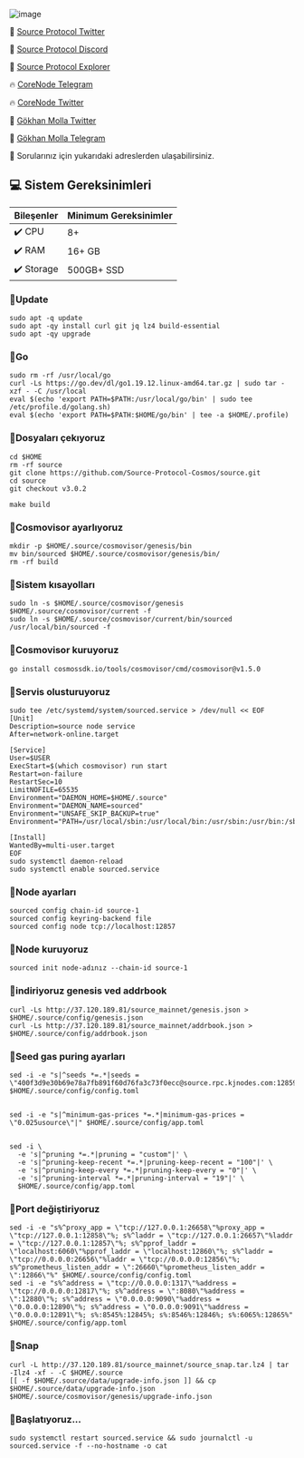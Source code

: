 ![image](https://github.com/molla202/Source-sourcetest-1/assets/91562185/873a99e6-aff2-4da5-a02a-16f9513b6b6c)

🌟 [Source Protocol Twitter](https://twitter.com/SourceProtocol_)

🌟 [Source Protocol Discord](https://discord.gg/MuPN6kJbCK)

🌟 [Source Protocol Explorer](https://mainnet.itrocket.net/source/staking/sourcevaloper12xtalgwjakzdz4q8s05zkm0a3nkr5wlua77q2k)

🔥 [CoreNode Telegram](https://t.me/corenode)

🔥 [CoreNode Twitter](https://twitter.com/corenodehq)

💬 [Gökhan Molla Twitter](https://twitter.com/gokhan_molla)

💬 [Gökhan Molla Telegram](https://t.me/gokhan_molla)

💬 Sorularınız için yukarıdaki adreslerden ulaşabilirsiniz.


 ## 💻 Sistem Gereksinimleri
| Bileşenler | Minimum Gereksinimler | 
| ------------ | ------------ |
| ✔️ CPU |	8+ |
| ✔️ RAM	| 16+ GB |
| ✔️ Storage	| 500GB+ SSD |


### 🚧Update
```
sudo apt -q update
sudo apt -qy install curl git jq lz4 build-essential
sudo apt -qy upgrade
```
### 🚧Go
```
sudo rm -rf /usr/local/go
curl -Ls https://go.dev/dl/go1.19.12.linux-amd64.tar.gz | sudo tar -xzf - -C /usr/local
eval $(echo 'export PATH=$PATH:/usr/local/go/bin' | sudo tee /etc/profile.d/golang.sh)
eval $(echo 'export PATH=$PATH:$HOME/go/bin' | tee -a $HOME/.profile)
```

### 🚧Dosyaları çekıyoruz
```
cd $HOME
rm -rf source
git clone https://github.com/Source-Protocol-Cosmos/source.git
cd source
git checkout v3.0.2
```
```
make build
```
### 🚧Cosmovisor ayarlıyoruz
```
mkdir -p $HOME/.source/cosmovisor/genesis/bin
mv bin/sourced $HOME/.source/cosmovisor/genesis/bin/
rm -rf build
```
### 🚧Sistem kısayolları
```
sudo ln -s $HOME/.source/cosmovisor/genesis $HOME/.source/cosmovisor/current -f
sudo ln -s $HOME/.source/cosmovisor/current/bin/sourced /usr/local/bin/sourced -f
```

### 🚧Cosmovisor kuruyoruz
```
go install cosmossdk.io/tools/cosmovisor/cmd/cosmovisor@v1.5.0
```
### 🚧Servis olusturuyoruz
```
sudo tee /etc/systemd/system/sourced.service > /dev/null << EOF
[Unit]
Description=source node service
After=network-online.target

[Service]
User=$USER
ExecStart=$(which cosmovisor) run start
Restart=on-failure
RestartSec=10
LimitNOFILE=65535
Environment="DAEMON_HOME=$HOME/.source"
Environment="DAEMON_NAME=sourced"
Environment="UNSAFE_SKIP_BACKUP=true"
Environment="PATH=/usr/local/sbin:/usr/local/bin:/usr/sbin:/usr/bin:/sbin:/bin:/usr/games:/usr/local/games:/snap/bin:$HOME/.source/cosmovisor/current/bin"

[Install]
WantedBy=multi-user.target
EOF
sudo systemctl daemon-reload
sudo systemctl enable sourced.service
```

### 🚧Node ayarları
```
sourced config chain-id source-1
sourced config keyring-backend file
sourced config node tcp://localhost:12857
```
### 🚧Node kuruyoruz
```
sourced init node-adınız --chain-id source-1
```
### 🚧indiriyoruz genesis ved addrbook
```
curl -Ls http://37.120.189.81/source_mainnet/genesis.json > $HOME/.source/config/genesis.json
curl -Ls http://37.120.189.81/source_mainnet/addrbook.json > $HOME/.source/config/addrbook.json
```
### 🚧Seed gas puring ayarları
```
sed -i -e "s|^seeds *=.*|seeds = \"400f3d9e30b69e78a7fb891f60d76fa3c73f0ecc@source.rpc.kjnodes.com:12859\"|" $HOME/.source/config/config.toml


sed -i -e "s|^minimum-gas-prices *=.*|minimum-gas-prices = \"0.025usource\"|" $HOME/.source/config/app.toml


sed -i \
  -e 's|^pruning *=.*|pruning = "custom"|' \
  -e 's|^pruning-keep-recent *=.*|pruning-keep-recent = "100"|' \
  -e 's|^pruning-keep-every *=.*|pruning-keep-every = "0"|' \
  -e 's|^pruning-interval *=.*|pruning-interval = "19"|' \
  $HOME/.source/config/app.toml
```
### 🚧Port değiştiriyoruz
```
sed -i -e "s%^proxy_app = \"tcp://127.0.0.1:26658\"%proxy_app = \"tcp://127.0.0.1:12858\"%; s%^laddr = \"tcp://127.0.0.1:26657\"%laddr = \"tcp://127.0.0.1:12857\"%; s%^pprof_laddr = \"localhost:6060\"%pprof_laddr = \"localhost:12860\"%; s%^laddr = \"tcp://0.0.0.0:26656\"%laddr = \"tcp://0.0.0.0:12856\"%; s%^prometheus_listen_addr = \":26660\"%prometheus_listen_addr = \":12866\"%" $HOME/.source/config/config.toml
sed -i -e "s%^address = \"tcp://0.0.0.0:1317\"%address = \"tcp://0.0.0.0:12817\"%; s%^address = \":8080\"%address = \":12880\"%; s%^address = \"0.0.0.0:9090\"%address = \"0.0.0.0:12890\"%; s%^address = \"0.0.0.0:9091\"%address = \"0.0.0.0:12891\"%; s%:8545%:12845%; s%:8546%:12846%; s%:6065%:12865%" $HOME/.source/config/app.toml
```
### 🚧Snap
```
curl -L http://37.120.189.81/source_mainnet/source_snap.tar.lz4 | tar -Ilz4 -xf - -C $HOME/.source
[[ -f $HOME/.source/data/upgrade-info.json ]] && cp $HOME/.source/data/upgrade-info.json $HOME/.source/cosmovisor/genesis/upgrade-info.json
```
### 🚧Başlatıyoruz...
```
sudo systemctl restart sourced.service && sudo journalctl -u sourced.service -f --no-hostname -o cat
```
